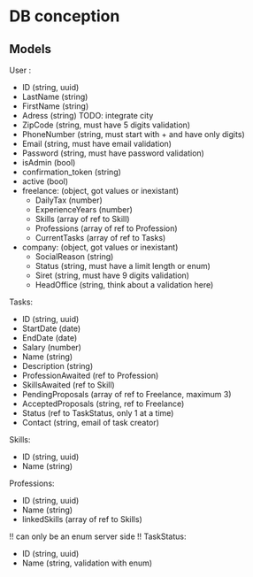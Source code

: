 # DB conception

## Models

User :
 - ID (string, uuid)
 - LastName (string)
 - FirstName (string)
 - Adress (string)
 TODO: integrate city
 - ZipCode (string, must have 5 digits validation)
 - PhoneNumber (string, must start with + and have only digits)
 - Email (string, must have email validation)
 - Password (string, must have password validation)
 - isAdmin (bool)
 - confirmation_token (string)
 - active (bool)
 - freelance: (object, got values or inexistant)
   - DailyTax (number)
   - ExperienceYears (number)
   - Skills (array of ref to Skill)
   - Professions (array of ref to Profession)
   - CurrentTasks (array of ref to Tasks) 
 - company: (object, got values or inexistant)
   - SocialReason (string)
   - Status (string, must have a limit length or enum)
   - Siret (string, must have 9 digits validation)
   - HeadOffice (string, think about a validation here)

Tasks:
 - ID (string, uuid)
 - StartDate (date)
 - EndDate (date)
 - Salary (number)
 - Name (string)
 - Description (string)
 - ProfessionAwaited (ref to Profession)
 - SkillsAwaited (ref to Skill)
 - PendingProposals (array of ref to Freelance, maximum 3)
 - AcceptedProposals (string, ref to Freelance)
 - Status (ref to TaskStatus, only 1 at a time)
 - Contact (string, email of task creator)

Skills:
 - ID (string, uuid)
 - Name (string)

Professions:
 - ID (string, uuid)
 - Name (string)
 - linkedSkills (array of ref to Skills)

!! can only be an enum server side !!
TaskStatus:
 - ID (string, uuid)
 - Name (string, validation with enum)